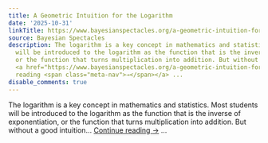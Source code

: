 ```yaml
---
title: A Geometric Intuition for the Logarithm
date: '2025-10-31'
linkTitle: https://www.bayesianspectacles.org/a-geometric-intuition-for-the-logarithm/
source: Bayesian Spectacles
description: The logarithm is a key concept in mathematics and statistics. Most students
  will be introduced to the logarithm as the function that is the inverse of exponentiation,
  or the function that turns multiplication into addition. But without a good intuition…
  <a href="https://www.bayesianspectacles.org/a-geometric-intuition-for-the-logarithm/">Continue
  reading <span class="meta-nav">→</span></a> ...
disable_comments: true
---
```

The logarithm is a key concept in mathematics and statistics. Most students will be introduced to the logarithm as the function that is the inverse of exponentiation, or the function that turns multiplication into addition. But without a good intuition… <a href="https://www.bayesianspectacles.org/a-geometric-intuition-for-the-logarithm/">Continue reading <span class="meta-nav">→</span></a> ...